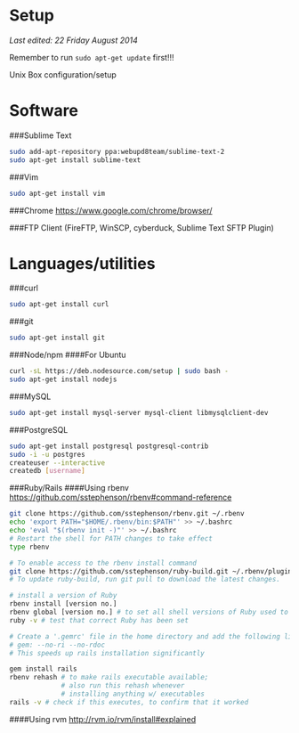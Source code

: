 Setup
=====
*Last edited: 22 Friday August 2014*

Remember to run ```sudo apt-get update``` first!!!

Unix Box configuration/setup

Software
========

###Sublime Text
```bash
sudo add-apt-repository ppa:webupd8team/sublime-text-2
sudo apt-get install sublime-text
```
###Vim
```bash
sudo apt-get install vim
```

###Chrome
https://www.google.com/chrome/browser/

###FTP Client 
(FireFTP, WinSCP, cyberduck, Sublime Text SFTP Plugin)

Languages/utilities
===================

###curl
```bash
sudo apt-get install curl
```

###git
```bash
sudo apt-get install git
```

###Node/npm
####For Ubuntu
```bash 
curl -sL https://deb.nodesource.com/setup | sudo bash -
sudo apt-get install nodejs
```

###MySQL
```bash
sudo apt-get install mysql-server mysql-client libmysqlclient-dev
```

###PostgreSQL
```bash
sudo apt-get install postgresql postgresql-contrib
sudo -i -u postgres
createuser --interactive
createdb [username]
```

###Ruby/Rails
####Using rbenv
https://github.com/sstephenson/rbenv#command-reference
```bash
git clone https://github.com/sstephenson/rbenv.git ~/.rbenv
echo 'export PATH="$HOME/.rbenv/bin:$PATH"' >> ~/.bashrc
echo 'eval "$(rbenv init -)"' >> ~/.bashrc
# Restart the shell for PATH changes to take effect
type rbenv

# To enable access to the rbenv install command
git clone https://github.com/sstephenson/ruby-build.git ~/.rbenv/plugins/ruby-build
# To update ruby-build, run git pull to download the latest changes.

# install a version of Ruby
rbenv install [version no.]
rbenv global [version no.] # to set all shell versions of Ruby used to version no.
ruby -v # test that correct Ruby has been set

# Create a '.gemrc' file in the home directory and add the following line:
# gem: --no-ri --no-rdoc
# This speeds up rails installation significantly

gem install rails
rbenv rehash # to make rails executable available; 
             # also run this rehash whenever 
             # installing anything w/ executables
rails -v # check if this executes, to confirm that it worked
```

####Using rvm
http://rvm.io/rvm/install#explained
